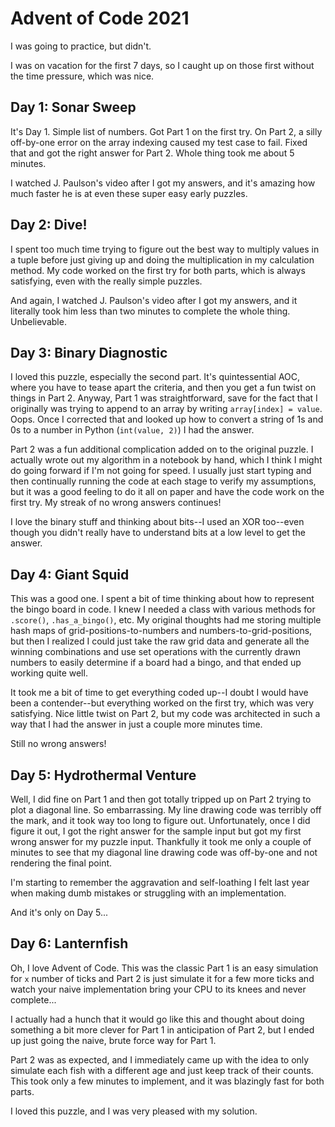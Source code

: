 # Advent of Code 2021

I was going to practice, but didn't.

I was on vacation for the first 7 days, so I caught up on those first without
the time pressure, which was nice.


## Day 1: Sonar Sweep

It's Day 1.  Simple list of numbers.  Got Part 1 on the first try.  On Part 2, 
a silly off-by-one error on the array indexing caused my test case to fail.
Fixed that and got the right answer for Part 2.  Whole thing took me about 5 minutes.

I watched J. Paulson's video after I got my answers, and it's amazing how much
faster he is at even these super easy early puzzles.

## Day 2: Dive!

I spent too much time trying to figure out the best way to multiply values in
a tuple before just giving up and doing the multiplication in my calculation
method.  My code worked on the first try for both parts, which is always satisfying,
even with the really simple puzzles.

And again, I watched J. Paulson's video after I got my answers, and it literally took 
him less than two minutes to complete the whole thing.  Unbelievable.

## Day 3: Binary Diagnostic

I loved this puzzle, especially the second part.  It's quintessential AOC, where 
you have to tease apart the criteria, and then you get a fun twist on things in
Part 2.  Anyway, Part 1 was straightforward, save for the fact that I originally
was trying to append to an array by writing `array[index] = value`.  Oops.  Once
I corrected that and looked up how to convert a string of 1s and 0s to a number in
Python (`int(value, 2)`) I had the answer.

Part 2 was a fun additional complication added on to the original puzzle.  I 
actually wrote out my algorithm in a notebook by hand, which I think I might 
do going forward if I'm not going for speed.  I usually just start typing and
then continually running the code at each stage to verify my assumptions, but
it was a good feeling to do it all on paper and have the code work on the first
try.  My streak of no wrong answers continues!

I love the binary stuff and thinking about bits--I used an XOR too--even though
you didn't really have to understand bits at a low level to get the answer.

## Day 4: Giant Squid

This was a good one.  I spent a bit of time thinking about how to represent
the bingo board in code.  I knew I needed a class with various methods for 
`.score()`, `.has_a_bingo()`, etc.  My original thoughts had me storing
multiple hash maps of grid-positions-to-numbers and numbers-to-grid-positions,
but then I realized I could just take the raw grid data and generate all the
winning combinations and use set operations with the currently drawn numbers
to easily determine if a board had a bingo, and that ended up working quite
well.

It took me a bit of time to get everything coded up--I doubt I would
have been a contender--but everything worked on the first try, which was
very satisfying.  Nice little twist on Part 2, but my code was architected 
in such a way that I had the answer in just a couple more minutes time.

Still no wrong answers!

## Day 5: Hydrothermal Venture

Well, I did fine on Part 1 and then got totally tripped up on Part 2 
trying to plot a diagonal line.  So embarrassing.  My line drawing code
was terribly off the mark, and it took way too long to figure out.
Unfortunately, once I did figure it out, I got the right answer for
the sample input but got my first wrong answer for my puzzle input.
Thankfully it took me only a couple of minutes to see that my diagonal
line drawing code was off-by-one and not rendering the final point.

I'm starting to remember the aggravation and self-loathing I felt last
year when making dumb mistakes or struggling with an implementation. 

And it's only on Day 5...

## Day 6: Lanternfish

Oh, I love Advent of Code.  This was the classic Part 1 is an easy simulation
for `x` number of ticks and Part 2 is just simulate it for a few more ticks
and watch your naive implementation bring your CPU to its knees and never 
complete...

I actually had a hunch that it would go like this and thought about doing 
something a bit more clever for Part 1 in anticipation of Part 2, but I
ended up just going the naive, brute force way for Part 1.

Part 2 was as expected, and I immediately came up with the idea to only simulate
each fish with a different age and just keep track of their counts.  This took
only a few minutes to implement, and it was blazingly fast for both parts.

I loved this puzzle, and I was very pleased with my solution.